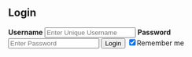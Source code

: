 <!DOCTYPE html>
<html>
<head>
<title>Login Page</title>
<style>
<body>
<form>
input[type=text], input[type=password] {
padding: 10px;
margin: 5px 0 20 px 0;
display: block;
width: 100%;
border: none;
box-shadow: 0px 0px 5px grey;
}
</style>
</head>
<body>
<form>
<h2>Login</h2>
<label for="username"><b>Username</b></label>
<input type="text" placeholder="Enter Unique Username" name="username" required>
<label for="password"><b>Password</b></label>
<input type="password" placeholder="Enter Password" name="password" required>
<button type="submit">Login</button>
<label>
<input type="checkbox" checked="checked" name="remember">Remember me
</label>
</form>
</body>
</html>
